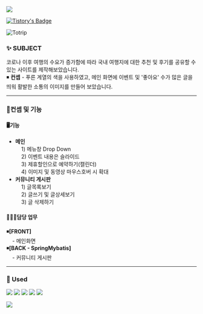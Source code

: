 <img src="https://capsule-render.vercel.app/api?type=egg&color=FFECA4&height=150&section=header&text=개인프로젝트-여행후기%20사이트%20[함께여행]&fontSize=25" />

[![Tistory's Badge](https://github-readme-tistory-card.vercel.app/api/badge?name=Tistory)](https://soozya.tistory.com/)

![Totrip](https://github.com/soozya/To_trip/assets/122772589/a31128e8-b7e1-4cdc-84f9-dcfbe9830f55)

### ✨ SUBJECT
 코로나 이후 여행의 수요가 증가함에 따라 국내 여행지에 대한 추천 및 후기를 공유할 수 있는 사이트를 제작해보았습니다.<br>
 ◾ <b>컨셉</b> - 푸른 계열의 색을 사용하였고, 메인 화면에 이벤트 및 '좋아요' 수가 많은 글을 띄워 활발한 소통의 이미지를 만들어 보았습니다.<br>
<hr>

### 🚗컨셉 및 기능 
 #### 🖥<b>기능</b>
 - <b>메인</b> <br>
&nbsp; &nbsp; 1) 메뉴창 Drop Down<br>
&nbsp; &nbsp; 2) 이벤트 내용은 슬라이드<br>
&nbsp; &nbsp; 3) 제휴할인으로 예약하기(캘린더)<br>
&nbsp; &nbsp; 4) 이미지 및 동영상 마우스호버 시 확대<br>
 - <b>커뮤니티 게시판</b><br>
&nbsp; &nbsp; 1) 글목록보기<br>
&nbsp; &nbsp; 2) 글쓰기 및 글상세보기<br>
&nbsp; &nbsp; 3) 글 삭제하기<br>

#### 🙋🏻‍♀️담당 업무
◾<b>[FRONT]</b><br>
&nbsp; &nbsp; - 메인화면<br>
◾<b>[BACK - SpringMybatis]</b><br>
&nbsp; &nbsp; - 커뮤니티 게시판 <br>

<p></p>
<hr>
<p></p>

### 💬 Used
<div> 
  <img src="https://img.shields.io/badge/CSS3-1572B6?style=for-the-badge&logo=css3&logoColor=white">
  <img src="https://img.shields.io/badge/Java-ED8B00?style=for-the-badge&logo=openjdk&logoColor=white">
  <img src="https://img.shields.io/badge/JavaScript-F7DF1E?style=for-the-badge&logo=JavaScript&logoColor=white">
  <img src="https://img.shields.io/badge/Bootstrap-563D7C?style=for-the-badge&logo=bootstrap&logoColor=white">
  <img src="https://img.shields.io/badge/Spring-6DB33F?style=for-the-badge&logo=spring&logoColor=white">
</div>
<p></p>

<img src="https://capsule-render.vercel.app/api?type=egg&color=FFECA4&height=150&section=footer" />
